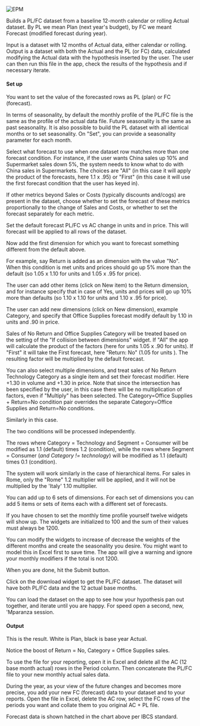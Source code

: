 ![EPM](assets/images/EPM.png)



Builds a PL/FC dataset from a baseline 12-month calendar or rolling Actual dataset. By PL we mean Plan (next year's budget), by FC we meant Forecast (modified forecast during year).

Input is a dataset with 12 months of Actual data, either calendar or rolling. Output is a dataset with both the Actual and the PL (or FC) data, calculated modifying the Actual data with the hypothesis inserted by the user. The user can then run this file in the app, check the results of the hypothesis and if necessary iterate.

#### Set up

You want to set the value of the forecasted rows as PL (plan) or FC (forecast).

In terms of seasonality, by default the monthly profile of the PL/FC file is the same as the profile of the actual data file. Future seasonality is the same as past seasonality. It is also possible to build the PL dataset with all identical months or to set seasonality.  On "Set", you can provide a seasonality parameter for each month. 

Select what forecast to use when one dataset row matches more than one forecast condition. For instance, if the user wants China sales up 10% and Supermarket sales down 5%, the system needs to know what to do with China sales in Supermarkets. The choices are "All" (in this case it will apply the product of the forecasts, here 1.1 x .95) or "First" (in this case it will use the first forecast condition that the user has keyed in).

If other metrics beyond Sales or Costs (typically discounts and/cogs) are present in the dataset, choose whether to set the forecast of these metrics proportionally to the change of Sales and Costs, or whether to set the forecast separately for each metric.

Set the default forecast PL/FC vs AC change in units and in price. This will forecast will be applied to all rows of the dataset. 


Now  add the first dimension for which you want to forecast something different from the default above.


For example, say Return is added as an dimension with the value "No".  When this condition is met units and prices should go up 5% more than the default (so 1.05 x 1.10 for units and 1.05 x .95 for price). 

The user can add other items (click on New item) to the Return dimension, and for instance specify that in case of Yes, units and prices will go up 10% more than defaults (so 1.10 x 1.10 for units and  1.10 x .95 for price).

The user can add new dimensions (click on New dimension), example Category, and specify that Office Supplies forecast modify default by 1.10 in units and .90 in price.

Sales of No Return and Office Supplies Category will be treated based on the setting of the "If collision between dimensions" widget. If "All" the app will calculate the product of the factors (here for units 1.05 x .90 for units). If "First" it will take the First forecast, here "Return: No" (1.05 for units ). The resulting factor will be multiplied by the default forecast.

You can also select multiple dimensions, and treat sales of No Return Technology Category as a single item and set their forecast modifier. Here +1.30 in volume and +1.30 in price. Note that since the intersection has been specified by the user, in this case there will be no multiplication of factors, even if "Multiply" has been selected. The Category=Office Supplies + Return=No condition pair overrides the separate Category=Office Supplies and Return=No conditions. 

Similarly in this case. 

The two conditions will be processed independently.

The rows where Category = Technology and Segment = Consumer will be modified as 1.1 (default) times 1.2 (condition), while the rows where Segment = Consumer (*and Category != technology*) will be modified as 1.1 (default) times 0.1 (condition).

The system will work similarly in the case of hierarchical items.  For sales in Rome, only the "Rome" 1.2 multiplier will be applied, and it will not be multiplied by the 'Italy' 1.10 multiplier. 

You can add up to 6  sets of dimensions. For each set of dimensions you can add 5 items or sets of items each with a different set of forecasts. 

If you have chosen to set the monthly time profile yourself twelve widgets will show up. The widgets are initialized to 100 and the sum of their values must always be 1200.

You can modify the widgets to increase of decrease the weights of the different months and create the seasonality you desire. You might want to model this in Excel first to save time. The app will give a warning and ignore your monthly modifiers if the total is not 1200. 

When you are done, hit the Submit button.

Click on the download widget to get the PL/FC dataset. The dataset will have both PL/FC data and the 12 actual base months.

You can load the dataset on the app to see how your hypothesis pan out together, and iterate until you are happy. For speed open a second, new, 'Mparanza session. 

#### Output

This is the result. White is Plan, black is base year Actual. 

Notice the boost of Return = No, Category = Office Supplies sales. 

To use the file for your reporting, open it in Excel and delete all the AC (12 base month actual) rows in the Period column. Then concatenate the PL/FC file to your new monthly actual sales data.

During the year, as your view of the future changes and becomes more precise, you add your new FC (forecast) data to your dataset and to your reports. Open the file in Excel, delete the AC row, select the FC rows of the periods you want and collate them to you original AC + PL file. 

Forecast data is shown hatched in the chart above per IBCS standard. 



